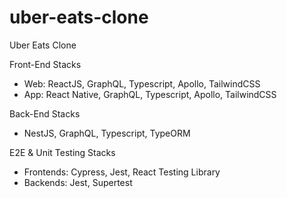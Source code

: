 # uber-eats-clone

Uber Eats Clone

Front-End Stacks

- Web: ReactJS, GraphQL, Typescript, Apollo, TailwindCSS
- App: React Native, GraphQL, Typescript, Apollo, TailwindCSS

Back-End Stacks

- NestJS, GraphQL, Typescript, TypeORM

E2E & Unit Testing Stacks

- Frontends: Cypress, Jest, React Testing Library
- Backends: Jest, Supertest
